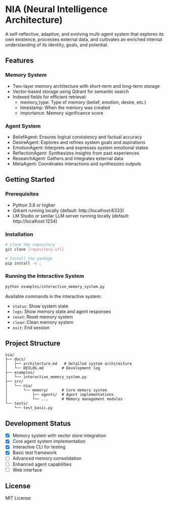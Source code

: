 # NIA (Neural Intelligence Architecture)

A self-reflective, adaptive, and evolving multi-agent system that explores its own existence, processes external data, and cultivates an enriched internal understanding of its identity, goals, and potential.

## Features

### Memory System
- Two-layer memory architecture with short-term and long-term storage
- Vector-based storage using Qdrant for semantic search
- Indexed fields for efficient retrieval:
  - memory_type: Type of memory (belief, emotion, desire, etc.)
  - timestamp: When the memory was created
  - importance: Memory significance score

### Agent System
- BeliefAgent: Ensures logical consistency and factual accuracy
- DesireAgent: Explores and refines system goals and aspirations
- EmotionAgent: Interprets and expresses system emotional states
- ReflectionAgent: Synthesizes insights from past experiences
- ResearchAgent: Gathers and integrates external data
- MetaAgent: Coordinates interactions and synthesizes outputs

## Getting Started

### Prerequisites
- Python 3.8 or higher
- Qdrant running locally (default: http://localhost:6333)
- LM Studio or similar LLM server running locally (default: http://localhost:1234)

### Installation
```bash
# Clone the repository
git clone [repository-url]

# Install the package
pip install -e .
```

### Running the Interactive System
```bash
python examples/interactive_memory_system.py
```

Available commands in the interactive system:
- `status`: Show system state
- `logs`: Show memory state and agent responses
- `reset`: Reset memory system
- `clean`: Clean memory system
- `exit`: End session

## Project Structure
```
nia/
├── docs/
│   ├── architecture.md   # Detailed system architecture
│   └── DEVLOG.md        # Development log
├── examples/
│   └── interactive_memory_system.py
├── src/
│   └── nia/
│       └── memory/      # Core memory system
│           ├── agents/  # Agent implementations
│           └── ...      # Memory management modules
└── tests/
    └── test_basic.py
```

## Development Status
- [x] Memory system with vector store integration
- [x] Core agent system implementation
- [x] Interactive CLI for testing
- [x] Basic test framework
- [ ] Advanced memory consolidation
- [ ] Enhanced agent capabilities
- [ ] Web interface

## License
MIT License
